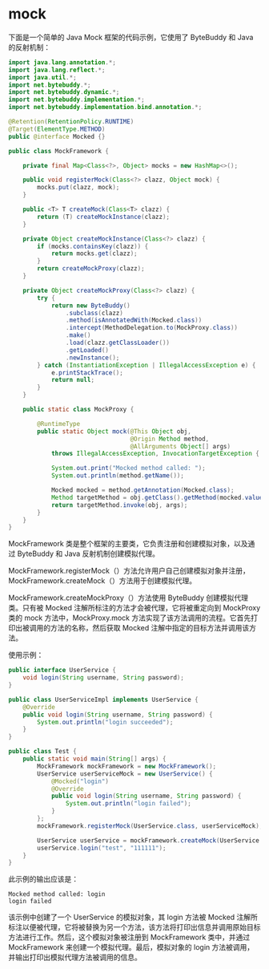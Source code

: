 # mock
下面是一个简单的 Java Mock 框架的代码示例，它使用了 ByteBuddy 和 Java 的反射机制：

```java
import java.lang.annotation.*;
import java.lang.reflect.*;
import java.util.*;
import net.bytebuddy.*;
import net.bytebuddy.dynamic.*;
import net.bytebuddy.implementation.*;
import net.bytebuddy.implementation.bind.annotation.*;

@Retention(RetentionPolicy.RUNTIME)
@Target(ElementType.METHOD)
public @interface Mocked {}

public class MockFramework {

    private final Map<Class<?>, Object> mocks = new HashMap<>();

    public void registerMock(Class<?> clazz, Object mock) {
        mocks.put(clazz, mock);
    }

    public <T> T createMock(Class<T> clazz) {
        return (T) createMockInstance(clazz);
    }

    private Object createMockInstance(Class<?> clazz) {
        if (mocks.containsKey(clazz)) {
            return mocks.get(clazz);
        }
        return createMockProxy(clazz);
    }

    private Object createMockProxy(Class<?> clazz) {
        try {
            return new ByteBuddy()
                .subclass(clazz)
                .method(isAnnotatedWith(Mocked.class))
                .intercept(MethodDelegation.to(MockProxy.class))
                .make()
                .load(clazz.getClassLoader())
                .getLoaded()
                .newInstance();
        } catch (InstantiationException | IllegalAccessException e) {
            e.printStackTrace();
            return null;
        }
    }

    public static class MockProxy {

        @RuntimeType
        public static Object mock(@This Object obj,
                                  @Origin Method method,
                                  @AllArguments Object[] args)
            throws IllegalAccessException, InvocationTargetException {

            System.out.print("Mocked method called: ");
            System.out.println(method.getName());

            Mocked mocked = method.getAnnotation(Mocked.class);
            Method targetMethod = obj.getClass().getMethod(mocked.value(), method.getParameterTypes());
            return targetMethod.invoke(obj, args);
        }
    }
}
```

MockFramework 类是整个框架的主要类，它负责注册和创建模拟对象，以及通过 ByteBuddy 和 Java 反射机制创建模拟代理。

MockFramework.registerMock（）方法允许用户自己创建模拟对象并注册，MockFramework.createMock（）方法用于创建模拟代理。

MockFramework.createMockProxy（）方法使用 ByteBuddy 创建模拟代理类。只有被 Mocked 注解所标注的方法才会被代理，它将被重定向到 MockProxy 类的 mock 方法中，MockProxy.mock 方法实现了该方法调用的流程。它首先打印出被调用的方法的名称，然后获取 Mocked 注解中指定的目标方法并调用该方法。

使用示例：

```java
public interface UserService {
    void login(String username, String password);
}

public class UserServiceImpl implements UserService {
    @Override
    public void login(String username, String password) {
        System.out.println("login succeeded");
    }
}

public class Test {
    public static void main(String[] args) {
        MockFramework mockFramework = new MockFramework();
        UserService userServiceMock = new UserService() {
            @Mocked("login")
            @Override
            public void login(String username, String password) {
                System.out.println("login failed");
            }
        };
        mockFramework.registerMock(UserService.class, userServiceMock);

        UserService userService = mockFramework.createMock(UserService.class);
        userService.login("test", "111111");
    }
}
```

此示例的输出应该是：

```
Mocked method called: login
login failed
```

该示例中创建了一个 UserService 的模拟对象，其 login 方法被 Mocked 注解所标注以便被代理，它将被替换为另一个方法，该方法将打印出信息并调用原始目标方法进行工作。然后，这个模拟对象被注册到 MockFramework 类中，并通过 MockFramework 来创建一个模拟代理。最后，模拟对象的 login 方法被调用，并输出打印出模拟代理方法被调用的信息。